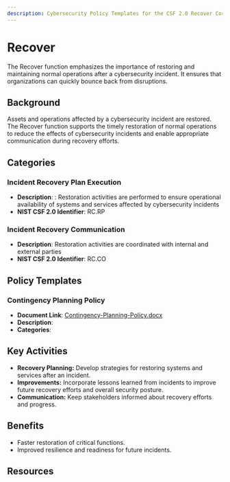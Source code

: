 ```yaml
---
description: Cybersecurity Policy Templates for the CSF 2.0 Recover Core Function
---
```


# Recover

The Recover function emphasizes the importance of restoring and maintaining normal operations after a cybersecurity incident. It ensures that organizations can quickly bounce back from disruptions.

## Background

Assets and operations affected by a cybersecurity incident are restored. The Recover function supports the timely restoration of normal operations to reduce the effects of cybersecurity incidents and enable appropriate communication during recovery efforts.

## Categories

### Incident Recovery Plan Execution

* **Description**: : Restoration activities are performed to ensure operational availability of systems and services affected by cybersecurity incidents
* **NIST CSF 2.0 Identifier**: RC.RP

### Incident Recovery Communication

* **Description**: Restoration activities are coordinated with internal and external parties
* **NIST CSF 2.0 Identifier**: RC.CO

## Policy Templates

### Contingency Planning Policy

* **Document Link**: [Contingency-Planning-Policy.docx](/templates/recover/Contingency-Planning-Policy.docx)
* **Description**:
* **Categories**:

## Key Activities

* **Recovery Planning:** Develop strategies for restoring systems and services after an incident.
* **Improvements:** Incorporate lessons learned from incidents to improve future recovery efforts and overall security posture.
* **Communication:** Keep stakeholders informed about recovery efforts and progress.

## Benefits

* Faster restoration of critical functions.
* Improved resilience and readiness for future incidents.

## Resources
